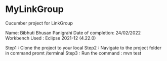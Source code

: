 # MyLinkGroup
Cucumber project for LinkGroup


Name: Bibhuti Bhusan Panigrahi
Date of completion: 24/02/2022
Workbench Used : Eclipse 2021-12 (4.22.0)

Step1 : Clone the project to your local
Step2 : Navigate to the project folder in command promt /terminal
Step3 : Run the command : mvn test
